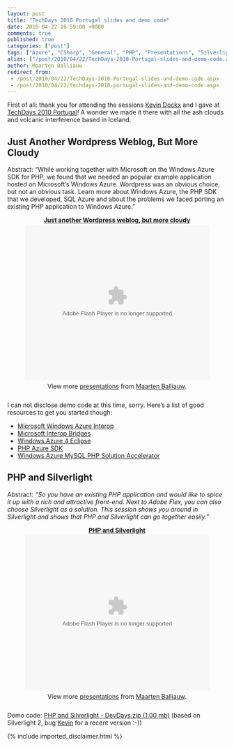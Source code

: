 ```yaml
---
layout: post
title: "TechDays 2010 Portugal slides and demo code"
date: 2010-04-22 16:59:00 +0000
comments: true
published: true
categories: ["post"]
tags: ["Azure", "CSharp", "General", "PHP", "Presentations", "Silverlight", "Azure Database", "Zend Framework"]
alias: ["/post/2010/04/22/TechDays-2010-Portugal-slides-and-demo-code.aspx", "/post/2010/04/22/techdays-2010-portugal-slides-and-demo-code.aspx"]
author: Maarten Balliauw
redirect_from:
 - /post/2010/04/22/TechDays-2010-Portugal-slides-and-demo-code.aspx
 - /post/2010/04/22/techdays-2010-portugal-slides-and-demo-code.aspx
---
```

<p>First of all: thank you for attending the sessions <a href="http://blog.kevindockx.com/" target="_blank">Kevin Dockx</a> and I gave at <a href="http://www.techdays.com" target="_blank">TechDays 2010 Portugal</a>! A wonder we made it there with all the ash clouds and volcanic interference based in Iceland.</p>  <h2>Just Another Wordpress Weblog, But More Cloudy</h2>  <p>Abstract: “While working together with Microsoft on the Windows Azure SDK for PHP, we found that we needed an popular example application hosted on Microsoft’s Windows Azure. Wordpress was an obvious choice, but not an obvious task. Learn more about Windows Azure, the PHP SDK that we developed, SQL Azure and about the problems we faced porting an existing PHP application to Windows Azure.”</p>  

<div style="width:100%; text-align:center;" id="__ss_3818329"><strong style="display:block;margin:12px 0 4px"><a href="http://www.slideshare.net/maartenba/just-another-wordpress-weblog-but-more-cloudy" title="Just another Wordpress weblog, but more cloudy">Just another Wordpress weblog, but more cloudy</a></strong><object width="425" height="355"><param name="movie" value="http://static.slidesharecdn.com/swf/ssplayer2.swf?doc=wux211maartenballiauw-100422095452-phpapp01&stripped_title=just-another-wordpress-weblog-but-more-cloudy" /><param name="allowFullScreen" value="true"/><param name="allowScriptAccess" value="always"/><embed src="http://static.slidesharecdn.com/swf/ssplayer2.swf?doc=wux211maartenballiauw-100422095452-phpapp01&stripped_title=just-another-wordpress-weblog-but-more-cloudy" type="application/x-shockwave-flash" allowscriptaccess="always" allowfullscreen="true" width="425" height="355"></embed></object><div style="padding:5px 0 12px">View more <a href="http://www.slideshare.net/">presentations</a> from <a href="http://www.slideshare.net/maartenba">Maarten Balliauw</a>.</div></div>

<p>I can not disclose demo code at this time, sorry. Here’s a list of good resources to get you started though:</p>  <ul>   <li><a href="http://www.microsoft.com/windowsazure/interop">Microsoft Windows Azure Interop</a></li>    <li><a href="http://www.interoperabilitybridges.com/ ">Microsoft Interop Bridges</a></li>    <li><a href="http://www.windowsazure4e.org ">Windows Azure 4 Eclipse</a></li>    <li><a href="http://phpazure.codeplex.com/">PHP Azure SDK</a></li>    <li><a href="http://code.msdn.microsoft.com/winazuremysqlphp">Windows Azure MySQL PHP Solution Accelerator</a></li> </ul>  <h2>PHP and Silverlight</h2>  <p>Abstract: <em>“So you have an existing PHP application and would like to spice it up with a rich and attractive front-end. Next to Adobe Flex, you can also choose Silverlight as a solution. This session shows you around in Silverlight and shows that PHP and Silverlight can go together easily.”</em></p>  

<div style="width:100%; text-align:center;" id="__ss_3818309"><strong style="display:block;margin:12px 0 4px"><a href="http://www.slideshare.net/maartenba/php-and-silverlight-3818309" title="PHP and Silverlight">PHP and Silverlight</a></strong><object width="425" height="355"><param name="movie" value="http://static.slidesharecdn.com/swf/ssplayer2.swf?doc=wux210maartenballiauwandkevindockx-100422095307-phpapp01&stripped_title=php-and-silverlight-3818309" /><param name="allowFullScreen" value="true"/><param name="allowScriptAccess" value="always"/><embed src="http://static.slidesharecdn.com/swf/ssplayer2.swf?doc=wux210maartenballiauwandkevindockx-100422095307-phpapp01&stripped_title=php-and-silverlight-3818309" type="application/x-shockwave-flash" allowscriptaccess="always" allowfullscreen="true" width="425" height="355"></embed></object><div style="padding:5px 0 12px">View more <a href="http://www.slideshare.net/">presentations</a> from <a href="http://www.slideshare.net/maartenba">Maarten Balliauw</a>.</div></div>

<p>Demo code: <a href="/files/2009/6/PHP+and+Silverlight+-+DevDays.zip">PHP and Silverlight - DevDays.zip (1.00 mb)</a> (based on Silverlight 2, bug <a href="http://blog.kevindockx.com/" target="_blank">Kevin</a> for a recent version :-))</p>
{% include imported_disclaimer.html %}
